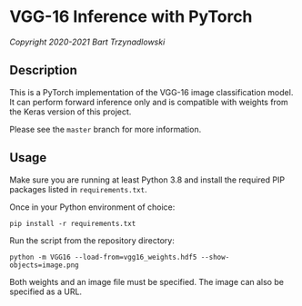 # VGG-16 Inference with PyTorch

*Copyright 2020-2021 Bart Trzynadlowski*

## Description

This is a PyTorch implementation of the VGG-16 image classification model. It
can perform forward inference only and is compatible with weights from the Keras
version of this project.

Please see the `master` branch for more information.

## Usage

Make sure you are running at least Python 3.8 and install the required PIP
packages listed in `requirements.txt`.

Once in your Python environment of choice:

  ```
  pip install -r requirements.txt
  ```

Run the script from the repository directory:

  ```
  python -m VGG16 --load-from=vgg16_weights.hdf5 --show-objects=image.png
  ```

Both weights and an image file must be specified. The image can also be specified as a URL.

##
